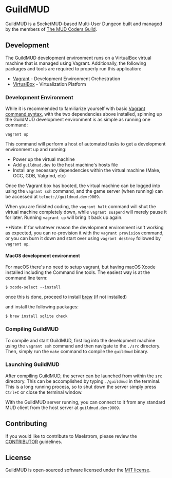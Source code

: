 # GuildMUD

GuildMUD is a SocketMUD-based Multi-User Dungeon built and managed by the members of [The MUD Coders Guild](https://mudcoders.com/).

## Development

The GuildMUD development environment runs on a VirtualBox virtual machine that is managed using Vagrant. Additionally, the following packages and tools are required to properly run this application:

- [Vagrant](https://www.vagrantup.com/) - Development Environment Orchestration
- [VirtualBox](https://www.virtualbox.org/) - Virtualization Platform

### Development Environment

While it is recommended to familiarize yourself with basic [Vagrant command syntax](https://www.vagrantup.com/docs/cli/), with the two dependencies above installed, spinning up the GuildMUD development environment is as simple as running one command:

`vagrant up`

This command will perform a host of automated tasks to get a development environment up and running:

- Power up the virtual machine
- Add `guildmud.dev` to the host machine's hosts file
- Install any necessary dependencies within the virtual machine (Make, GCC, GDB, Valgrind, etc)

Once the Vagrant box has booted, the virtual machine can be logged into using the `vagrant ssh` command, and the game server (when running) can be accessed at `telnet://guildmud.dev:9009`.

When you are finished coding, the `vagrant halt` command will shut the virtual machine completely down, while `vagrant suspend` will merely pause it for later. Running `vagrant up` will bring it back up again.

**Note: If for whatever reason the development environment isn't working as expected, you can re-provision it with the `vagrant provision` command, or you can burn it down and start over using `vagrant destroy` followed by `vagrant up`.

#### MacOS development environment

For macOS there's no need to setup vagrant, but having macOS Xcode installed including the Command line tools. The easiest way is at the command line term:

`$ xcode-select --install`

once this is done, proceed to install [brew](https://brew.sh/) (if not installed)

and install the following packages:

`$ brew install sqlite check` 

### Compiling GuildMUD

To compile and start GuildMUD, first log into the development machine using the `vagrant ssh` command and then navigate to the `./src` directory. Then, simply run the `make` command to compile the `guildmud` binary.

### Launching GuildMUD

After compiling GuildMUD, the server can be launched from within the `src` directory. This can be accomplished by typing `./guildmud` in the terminal. This is a long running process, so to shut down the server simply press `Ctrl+C` or close the terminal window.

With the GuildMUD server running, you can connect to it from any standard MUD client from the host server at `guildmud.dev:9009`.

## Contributing

If you would like to contribute to Maelstrom, please review the [CONTRIBUTOR](.github/CONTRIBUTING.md) guidelines.

## License

GuildMUD is open-sourced software licensed under the [MIT license](http://opensource.org/licenses/MIT).